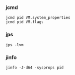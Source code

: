 ### jcmd
```
jcmd pid VM.system_properties
jcmd pid VM.flags
```

### jps
```
jps -lvm
```

### jinfo
```
jinfo -J-d64 -sysprops pid
```
